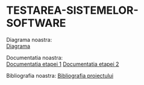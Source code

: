 # TESTAREA-SISTEMELOR-SOFTWARE

Diagrama noastra:  
[Diagrama](https://github.com/mariaabarbarasa/TESTAREA-SISTEMELOR-SOFTWARE/blob/main/DIAGRAMĂ.pdf)

Documentatia noastra:  
[Documentatia etapei 1](https://github.com/mariaabarbarasa/TESTAREA-SISTEMELOR-SOFTWARE/blob/main/DOCUMENTAȚIE_1.pdf) 
[Documentatia etapei 2](https://github.com/mariaabarbarasa/TESTAREA-SISTEMELOR-SOFTWARE/blob/main/DOCUMENTAȚIE_ETAPA2.pdf)

Bibliografia noastra:
[Bibliografia proiectului](https://github.com/mariaabarbarasa/TESTAREA-SISTEMELOR-SOFTWARE/blob/main/Bibliografie.pdf)
